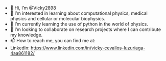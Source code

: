 - 👋 Hi, I’m @Vicky2898
- 👀 I’m interested in learning about computational physics, medical physics and cellular or molecular biophysics.
- 🌱 I’m currently learning the use of python in the world of physics.
- 💞️ I’m looking to collaborate on research projects where I can contribute my knowledge.
- 📫 How to reach me, you can find me at: 
- LinkedIn: https://www.linkedin.com/in/vicky-cevallos-luzuriaga-4aa861182/ 

<!---
Vicky2898/Vicky2898 is a ✨ special ✨ repository because its `README.md` (this file) appears on your GitHub profile.
You can click the Preview link to take a look at your changes.
--->
